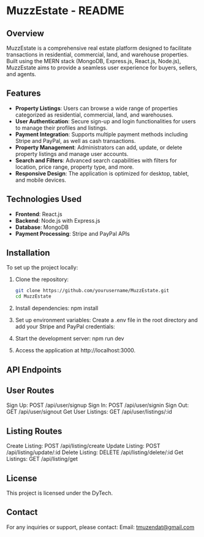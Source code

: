 # MuzzEstate - README

## Overview
MuzzEstate is a comprehensive real estate platform designed to facilitate transactions in residential, commercial, land, and warehouse properties. Built using the MERN stack (MongoDB, Express.js, React.js, Node.js), MuzzEstate aims to provide a seamless user experience for buyers, sellers, and agents.

## Features
- **Property Listings**: Users can browse a wide range of properties categorized as residential, commercial, land, and warehouses.
- **User Authentication**: Secure sign-up and login functionalities for users to manage their profiles and listings.
- **Payment Integration**: Supports multiple payment methods including Stripe and PayPal, as well as cash transactions.
- **Property Management**: Administrators can add, update, or delete property listings and manage user accounts.
- **Search and Filters**: Advanced search capabilities with filters for location, price range, property type, and more.
- **Responsive Design**: The application is optimized for desktop, tablet, and mobile devices.

## Technologies Used
- **Frontend**: React.js
- **Backend**: Node.js with Express.js
- **Database**: MongoDB
- **Payment Processing**: Stripe and PayPal APIs

## Installation
To set up the project locally:

1. Clone the repository:
   ```bash
   git clone https://github.com/yourusername/MuzzEstate.git
   cd MuzzEstate

2. Install dependencies:
   npm install

3. Set up environment variables:
   Create a .env file in the root directory and add your Stripe and PayPal credentials:

4. Start the development server:
   npm run dev

5. Access the application at http://localhost:3000.

## API Endpoints
## User Routes
Sign Up: POST /api/user/signup
Sign In: POST /api/user/signin
Sign Out: GET /api/user/signout
Get User Listings: GET /api/user/listings/:id

## Listing Routes
Create Listing: POST /api/listing/create
Update Listing: POST /api/listing/update/:id
Delete Listing: DELETE /api/listing/delete/:id
Get Listings: GET /api/listing/get

## License
This project is licensed under the DyTech.

## Contact
For any inquiries or support, please contact:
Email: tmuzendat@gmail.com